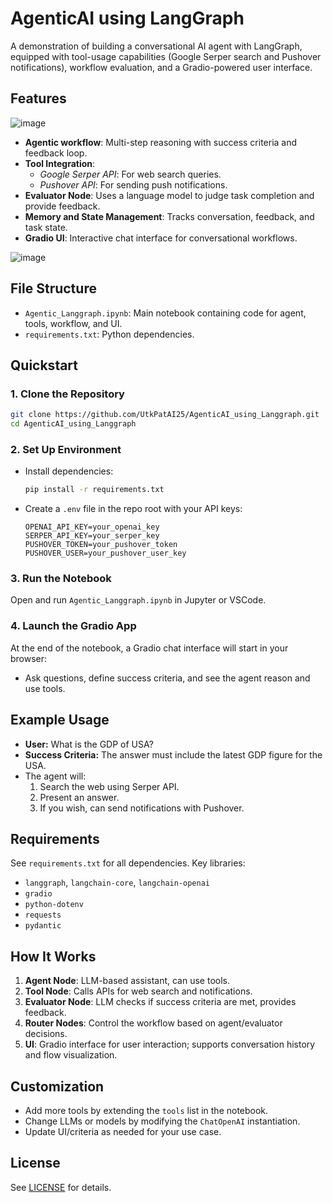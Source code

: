 # AgenticAI using LangGraph

A demonstration of building a conversational AI agent with LangGraph, equipped with tool-usage capabilities (Google Serper search and Pushover notifications), workflow evaluation, and a Gradio-powered user interface.

## Features

![image](https://github.com/user-attachments/assets/7c298b0e-2118-49bc-9560-eaa68fa6e6f6)


- **Agentic workflow**: Multi-step reasoning with success criteria and feedback loop.
- **Tool Integration**:
  - *Google Serper API*: For web search queries.
  - *Pushover API*: For sending push notifications.
- **Evaluator Node**: Uses a language model to judge task completion and provide feedback.
- **Memory and State Management**: Tracks conversation, feedback, and task state.
- **Gradio UI**: Interactive chat interface for conversational workflows.

![image](https://github.com/user-attachments/assets/1eac0169-71cf-4d25-a3de-250910fce07c)


## File Structure

- `Agentic_Langgraph.ipynb`: Main notebook containing code for agent, tools, workflow, and UI.
- `requirements.txt`: Python dependencies.

## Quickstart

### 1. Clone the Repository

```bash
git clone https://github.com/UtkPatAI25/AgenticAI_using_Langgraph.git
cd AgenticAI_using_Langgraph
```

### 2. Set Up Environment

- Install dependencies:

  ```bash
  pip install -r requirements.txt
  ```

- Create a `.env` file in the repo root with your API keys:
  ```
  OPENAI_API_KEY=your_openai_key
  SERPER_API_KEY=your_serper_key
  PUSHOVER_TOKEN=your_pushover_token
  PUSHOVER_USER=your_pushover_user_key
  ```

### 3. Run the Notebook

Open and run `Agentic_Langgraph.ipynb` in Jupyter or VSCode.

### 4. Launch the Gradio App

At the end of the notebook, a Gradio chat interface will start in your browser:
- Ask questions, define success criteria, and see the agent reason and use tools.

## Example Usage

- **User:** What is the GDP of USA?
- **Success Criteria:** The answer must include the latest GDP figure for the USA.
- The agent will:
  1. Search the web using Serper API.
  2. Present an answer.
  3. If you wish, can send notifications with Pushover.

## Requirements

See `requirements.txt` for all dependencies. Key libraries:
- `langgraph`, `langchain-core`, `langchain-openai`
- `gradio`
- `python-dotenv`
- `requests`
- `pydantic`

## How It Works

1. **Agent Node**: LLM-based assistant, can use tools.
2. **Tool Node**: Calls APIs for web search and notifications.
3. **Evaluator Node**: LLM checks if success criteria are met, provides feedback.
4. **Router Nodes**: Control the workflow based on agent/evaluator decisions.
5. **UI**: Gradio interface for user interaction; supports conversation history and flow visualization.

## Customization

- Add more tools by extending the `tools` list in the notebook.
- Change LLMs or models by modifying the `ChatOpenAI` instantiation.
- Update UI/criteria as needed for your use case.

## License

See [LICENSE](LICENSE) for details.

